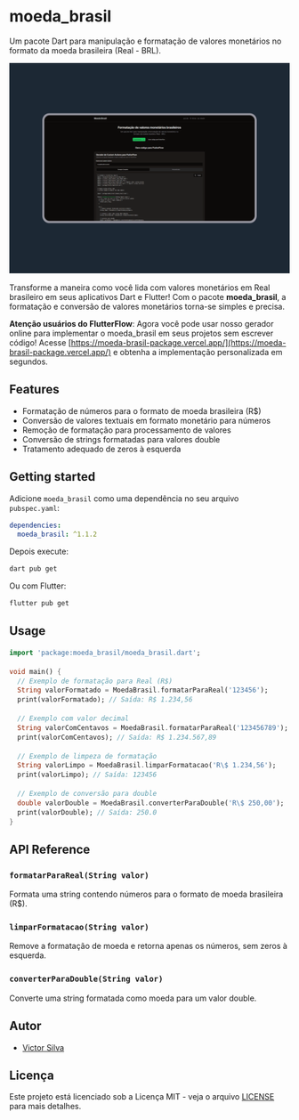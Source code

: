 <!--
This README describes the package. If you publish this package to pub.dev,
this README's contents appear on the landing page for your package.

For information about how to write a good package README, see the guide for
[writing package pages](https://dart.dev/tools/pub/writing-package-pages).

For general information about developing packages, see the Dart guide for
[creating packages](https://dart.dev/guides/libraries/create-packages)
and the Flutter guide for
[developing packages and plugins](https://flutter.dev/to/develop-packages).
-->

# moeda_brasil

Um pacote Dart para manipulação e formatação de valores monetários no formato da moeda brasileira (Real - BRL).

![Preview do pacote moeda_brasil](src/screenshot_preview.png)

Transforme a maneira como você lida com valores monetários em Real brasileiro em seus aplicativos Dart e Flutter! Com o pacote **moeda_brasil**, a formatação e conversão de valores monetários torna-se simples e precisa.

**Atenção usuários do FlutterFlow**: Agora você pode usar nosso gerador online para implementar o moeda_brasil em seus projetos sem escrever código! Acesse [https://moeda-brasil-package.vercel.app/](https://moeda-brasil-package.vercel.app/) e obtenha a implementação personalizada em segundos.

## Features

- Formatação de números para o formato de moeda brasileira (R$)
- Conversão de valores textuais em formato monetário para números
- Remoção de formatação para processamento de valores
- Conversão de strings formatadas para valores double
- Tratamento adequado de zeros à esquerda

## Getting started

Adicione `moeda_brasil` como uma dependência no seu arquivo `pubspec.yaml`:

```yaml
dependencies:
  moeda_brasil: ^1.1.2
```

Depois execute:

```bash
dart pub get
```

Ou com Flutter:

```bash
flutter pub get
```

## Usage

```dart
import 'package:moeda_brasil/moeda_brasil.dart';

void main() {
  // Exemplo de formatação para Real (R$)
  String valorFormatado = MoedaBrasil.formatarParaReal('123456');
  print(valorFormatado); // Saída: R$ 1.234,56

  // Exemplo com valor decimal
  String valorComCentavos = MoedaBrasil.formatarParaReal('123456789');
  print(valorComCentavos); // Saída: R$ 1.234.567,89

  // Exemplo de limpeza de formatação
  String valorLimpo = MoedaBrasil.limparFormatacao('R\$ 1.234,56');
  print(valorLimpo); // Saída: 123456

  // Exemplo de conversão para double
  double valorDouble = MoedaBrasil.converterParaDouble('R\$ 250,00');
  print(valorDouble); // Saída: 250.0
}
```

## API Reference

### `formatarParaReal(String valor)`

Formata uma string contendo números para o formato de moeda brasileira (R$).

### `limparFormatacao(String valor)`

Remove a formatação de moeda e retorna apenas os números, sem zeros à esquerda.

### `converterParaDouble(String valor)`

Converte uma string formatada como moeda para um valor double.

## Autor

- [Victor Silva](https://github.com/victorprsilva)

## Licença

Este projeto está licenciado sob a Licença MIT - veja o arquivo [LICENSE](LICENSE) para mais detalhes.
